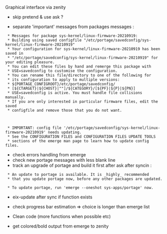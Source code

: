 Graphical interface via zenity
- skip pretend & use ask ?

- separate 'important' messages from packages messages :
```
 * Messages for package sys-kernel/linux-firmware-20210919:
 * Building using saved configfile "/etc/portage/savedconfig/sys-kernel/linux-firmware-20210919"
 * Your configuration for sys-kernel/linux-firmware-20210919 has been saved in 
 * "/etc/portage/savedconfig/sys-kernel/linux-firmware-20210919" for your editing pleasure.
 * You can edit these files by hand and remerge this package with
 * USE=savedconfig to customise the configuration.
 * You can rename this file/directory to one of the following for
 * its configuration to apply to multiple versions:
 * ${PORTAGE_CONFIGROOT}/etc/portage/savedconfig/
 * [${CTARGET}|${CHOST}|""]/${CATEGORY}/[${PF}|${P}|${PN}]
 * USE=savedconfig is active. You must handle file collisions manually.
 * If you are only interested in particular firmware files, edit the saved
 * configfile and remove those that you do not want.



 * IMPORTANT: config file '/etc/portage/savedconfig/sys-kernel/linux-firmware-20210919' needs updating.
 * See the CONFIGURATION FILES and CONFIGURATION FILES UPDATE TOOLS
 * sections of the emerge man page to learn how to update config files.
```

- check errors handling from emerge
- check new portage messages with less blank line
- track an upgrade of portage and build it first after ask
after syncin :
```
 * An update to portage is available. It is _highly_ recommended
 * that you update portage now, before any other packages are updated.

 * To update portage, run 'emerge --oneshot sys-apps/portage' now.
```

- eix-update after sync if function exists
- check progress bar estimation => choice is longer than emerge list

- Clean code (more functions when possible etc)

- get colored/bold output from emerge to zenity